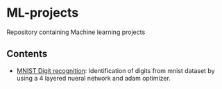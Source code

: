 # ML-projects
Repository containing Machine learning projects

## Contents
- [MNIST Digit recognition](https://github.com/ABhilashscaria/ML-projects/blob/main/Mnist%20digit%20recognition.py): Identification of digits from mnist dataset by using a 4 layered nueral network and adam optimizer.
